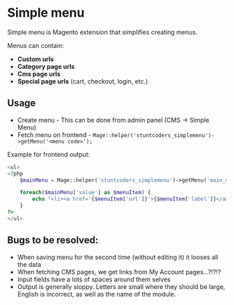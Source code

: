 # Simple menu

Simple menu is Magento extension that simplifies creating menus.

Menus can contain: 

* **Custom urls**
* **Category page urls**
* **Cms page urls**
* **Special page urls** (cart, checkout, login, etc.)


## Usage

* Create menu - This can be done from admin panel (CMS -> Simple Menu)
* Fetch menu on frontend - `Mage::helper('stuntcoders_simplemenu')->getMenu('<menu code>');`

Example for frontend output:
```php
<ul>
<?php
	$mainMenu = Mage::helper('stuntcoders_simplemenu')->getMenu('main_menu');

	foreach($mainMenu['value'] as $menuItem) {
		echo "<li><a href='{$menuItem['url']}'>{$menuItem['label']}</a></li>";
	}
?>
</ul>
```

## Bugs to be resolved:
* When saving menu for the second time (without editing it) it looses all the data
* When fetching CMS pages, we get links from My Account pages...?!?!?
* Input fields have a lots of spaces around them selves
* Output is generally sloppy. Letters are small where they should be large, English is incorrect, as well as the name of the module.
